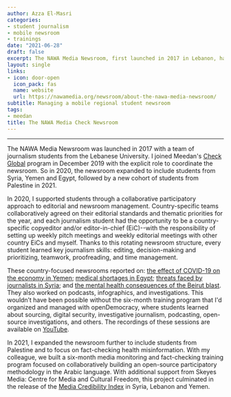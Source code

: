 ```yaml
---
author: Azza El-Masri
categories:
- student journalism
- mobile newsroom
- trainings
date: "2021-06-28"
draft: false
excerpt: The NAWA Media Newsroom, first launched in 2017 in Lebanon, has since grown to be a multi-national group of student journalists from Syria, Yemen, Egypt, Lebanon and Palestine that work virtually together on investigations and participate in trainings on open source investigation techniques, satire writing, fact-checking, and media monitoring. 
layout: single
links:
- icon: door-open
  icon_pack: fas
  name: website
  url: https://nawamedia.org/newsroom/about-the-nawa-media-newsroom/ 
subtitle: Managing a mobile regional student newsroom
tags:
- meedan
title: The NAWA Media Check Newsroom
---
```


---
The NAWA Media Newsroom was launched in 2017 with a team of journalism students from the Lebanese University. I joined Meedan's [Check Global](https://meedan.com/programs/check-global) program in December 2019 with the explicit role to coordinate the newsroom. So in 2020, the newsroom expanded to include students from Syria, Yemen and Egypt, followed by a new cohort of students from Palestine in 2021.

In 2020, I supported students through a collaborative participatory approach to editorial and newsroom management. Country-specific teams collaboratively agreed on their editorial standards and thematic priorities for the year, and each journalism student had the opportunity to be a country-specific copyeditor and/or editor-in-chief (EiC)--with the responsibility of setting up weekly pitch meetings and weekly editorial meetings with other country EiCs and myself. Thanks to this rotating newsroom structure, every student learned key journalism skills: editing, decision-making and prioritizing, teamwork, proofreading, and time management. 

These country-focused newsrooms reported on: [the effect of COVID-19 on the economy in Yemen](https://ar.nawamedia.org/newsroom/posts/5687/); [medical shortages in Egypt](https://nawamedia.org/newsroom/posts/black-market-covid-19-shortages-and-overlooked-heroes/); [threats faced by journalists in Syria](https://ar.nawamedia.org/newsroom/posts/6852/); and [the mental health consequences of the Beirut blast](https://ar.nawamedia.org/newsroom/posts/6846/). They also worked on podcasts, infographics, and investigations. This wouldn’t have been possible without the six-month training program that I'd organized and managed with openDemocracy, where students learned about sourcing, digital security, investigative journalism, podcasting, open-source investigations, and others. The recordings of these sessions are available on [YouTube](https://www.youtube.com/playlist?list=PLpcB32oiz_IMMvYnyXMhWkWFLa-gTgYBz). 

In 2021, I expanded the newsroom further to include students from Palestine and to focus on fact-checking health misinformation. With my colleague, we built a six-month media monitoring and fact-checking training program focused on collaboratively building an open-source participatory methodology in the Arabic language. With additional support from Skeyes Media: Centre for Media and Cultural Freedom, this project culminated in the release of the [Media Credibility Index](https://ar.nawamedia.org/media-credibility-index/) in Syria, Lebanon and Yemen. 

